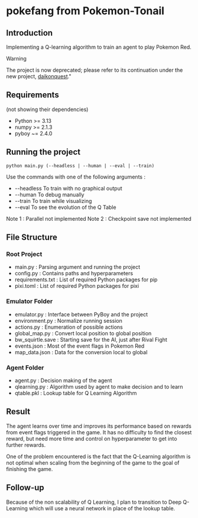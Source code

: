 # pokefang from Pokemon-Tonail

## Introduction

Implementing a Q-learning algorithm to train an agent to play Pokemon Red.

>[!WARNING]
>The project is now deprecated; please refer to its continuation under the new project, [daikonquest](https://github.com/ashruidan/daikonquest)."

## Requirements 

(not showing their dependencies)

- Python >= 3.13
- numpy  >= 2.1.3
- pyboy  ~= 2.4.0

## Running the project

`python main.py (--headless | --human | --eval | --train)`

Use the commands with one of the following arguments :
- --headless  To train with no graphical output
- --human     To debug manually
- --train     To train while visualizing
- --eval      To see the evolution of the Q Table

Note 1 : Parallel not implemented
Note 2 : Checkpoint save not implemented

## File Structure

### Root Project

- main.py          : Parsing argument and running the project
- config.py        : Contains paths and hyperparameters
- requirements.txt : List of required Python packages for pip
- pixi.toml        : List of required Python packages for pixi

### Emulator Folder

- emulator.py      : Interface between PyBoy and the project 
- environment.py   : Normalize running session
- actions.py       : Enumeration of possible actions
- global_map.py    : Convert local position to global position
- bw_squirtle.save : Starting save for the AI, just after Rival Fight
- events.json      : Most of the event flags in Pokemon Red
- map_data.json    : Data for the conversion local to global

### Agent Folder

- agent.py         : Decision making of the agent
- qlearning.py     : Algorithm used by agent to make decision and to learn
- qtable.pkl       : Lookup table for Q Learning Algorithm

## Result

The agent learns over time and improves its performance based on rewards from event flags triggered in the game.
It has no difficulty to find the closest reward, but need more time and control on hyperparameter to get into further rewards.

One of the problem encountered is the fact that the Q-Learning algorithm is not optimal when scaling from the beginning of the game to the goal of finishing the game.

## Follow-up

Because of the non scalability of Q Learning, I plan to transition to Deep Q-Learning which will use a neural network in place of the lookup table.
